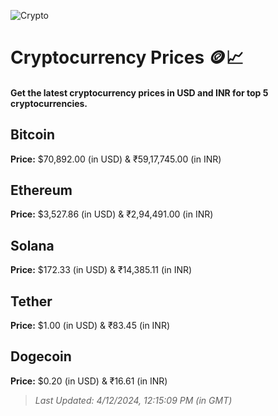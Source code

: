 
![Crypto](https://www.techguide.com.au/wp-content/uploads/2020/11/crypto3.jpeg)

# Cryptocurrency Prices 🪙📈

#### Get the latest cryptocurrency prices in USD and INR for top 5 cryptocurrencies.

## Bitcoin

**Price:** $70,892.00 (in USD) & ₹59,17,745.00 (in INR)

## Ethereum

**Price:** $3,527.86 (in USD) & ₹2,94,491.00 (in INR)

## Solana

**Price:** $172.33 (in USD) & ₹14,385.11 (in INR)

## Tether

**Price:** $1.00 (in USD) & ₹83.45 (in INR)

## Dogecoin

**Price:** $0.20 (in USD) & ₹16.61 (in INR)

> _Last Updated: 4/12/2024, 12:15:09 PM (in GMT)_
